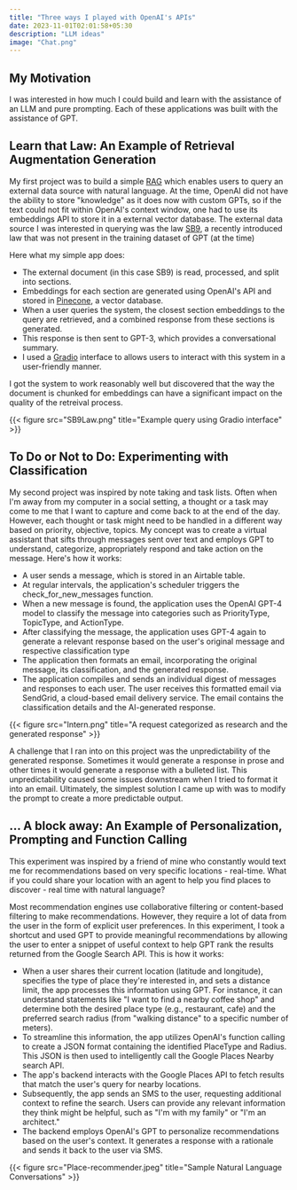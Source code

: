 ```yaml
---
title: "Three ways I played with OpenAI's APIs"
date: 2023-11-01T02:01:58+05:30
description: "LLM ideas"
image: "Chat.png"
---
```


## My Motivation
I was interested in how much I could build and learn with the assistance of an LLM and pure prompting. Each of these applications was built with the assistance of GPT. 

## Learn that Law: An Example of Retrieval Augmentation Generation 
My first project was to build a simple [RAG](https://stackoverflow.blog/2023/10/18/retrieval-augmented-generation-keeping-llms-relevant-and-current/) which enables users to query an external data source with natural language. At the time, OpenAI did not have the ability to store "knowledge" as it does now with custom GPTs, so if the text could not fit within OpenAI's context window, one had to use its embeddings API to store it in a external vector database. The external data source I was interested in querying was the law [SB9](https://leginfo.legislature.ca.gov/faces/billTextClient.xhtml?bill_id=202120220SB9), a recently introduced law that was not present in the training dataset of GPT (at the time)

Here what my simple app does: 
- The external document (in this case SB9) is read, processed, and split into sections. 
- Embeddings for each section are generated using OpenAI's API and stored in [Pinecone](https://www.pinecone.io/), a vector database. 
- When a user queries the system, the closest section embeddings to the query are retrieved, and a combined response from these sections is generated. 
- This response is then sent to GPT-3, which provides a conversational summary. 
- I used a [Gradio](https://www.gradio.app/) interface to allows users to interact with this system in a user-friendly manner.

I got the system to work reasonably well but discovered that the way the document is chunked for embeddings can have a significant impact on the quality of the retreival process.

{{< figure src="SB9Law.png" title="Example query using Gradio interface" >}}

## To Do or Not to Do: Experimenting with Classification
My second project was inspired by note taking and task lists. Often when I'm away from my computer in a social setting, a thought or a task may come to me that I want to capture and come back to at the end of the day. However, each thought or task might need to be handled in a different way based on priority, objective, topics. My concept was to create a virtual assistant that sifts through messages sent over text and employs GPT to understand, categorize, appropriately respond and take action on the message. Here's how it works:

- A user sends a message, which is stored in an Airtable table. 
- At regular intervals, the application's scheduler triggers the check_for_new_messages function. 
- When a new message is found, the application uses the OpenAI GPT-4 model to classify the message into categories such as PriorityType, TopicType, and ActionType.
- After classifying the message, the application uses GPT-4 again to generate a relevant response based on the user's original message and respective classification type
- The application then formats an email, incorporating the original message, its classification, and the generated response. 
- The application compiles and sends an individual digest of messages and responses to each user. The user receives this formatted email via SendGrid, a cloud-based email delivery service. The email contains the classification details and the AI-generated response.

{{< figure src="Intern.png" title="A request categorized as research and the generated response" >}}

A challenge that I ran into on this project was the unpredictability of the generated response. Sometimes it would generate a response in prose and other times it would generate a response with a bulleted list. This unpredictability caused some issues downstream when I tried to format it into an email. Ultimately, the simplest solution I came up with was to modify the prompt to create a more predictable output. 

## ... A block away: An Example of Personalization, Prompting and Function Calling 
This experiment was inspired by a friend of mine who constantly would text me for recommendations based on very specific locations - real-time. What if you could share your location with an agent to help you find places to discover - real time with natural language?

Most recommendation engines use collaborative filtering or content-based filtering to make recommendations. However, they require a lot of data from the user in the form of explicit user preferences. In this experiment, I took a shortcut and used GPT to provide meaningful recommendations by allowing the user to enter a snippet of useful context to help GPT rank the results returned from the Google Search API. This is how it works: 

- When a user shares their current location (latitude and longitude), specifies the type of place they're interested in, and sets a distance limit, the app processes this information using GPT. For instance, it can understand statements like "I want to find a nearby coffee shop" and determine both the desired place type (e.g., restaurant, cafe) and the preferred search radius (from "walking distance" to a specific number of meters).
- To streamline this information, the app utilizes OpenAI's function calling to create a JSON format containing the identified PlaceType and Radius. This JSON is then used to intelligently call the Google Places Nearby search API.
- The app's backend interacts with the Google Places API to fetch results that match the user's query for nearby locations.
- Subsequently, the app sends an SMS to the user, requesting additional context to refine the search. Users can provide any relevant information they think might be helpful, such as "I'm with my family" or "I'm an architect."
- The backend employs OpenAI's GPT to personalize recommendations based on the user's context. It generates a response with a rationale and sends it back to the user via SMS.

{{< figure src="Place-recommender.jpeg" title="Sample Natural Language Conversations" >}}
